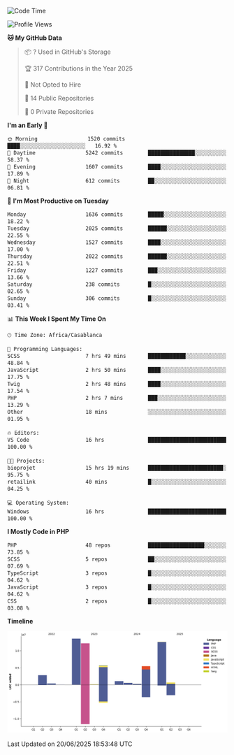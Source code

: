 <!--START_SECTION:waka-->
![Code Time](http://img.shields.io/badge/Code%20Time-6%2C201%20hrs%2051%20mins-blue)

![Profile Views](http://img.shields.io/badge/Profile%20Views-0-blue)

**🐱 My GitHub Data** 

> 📦 ? Used in GitHub's Storage 
 > 
> 🏆 317 Contributions in the Year 2025
 > 
> 🚫 Not Opted to Hire
 > 
> 📜 14 Public Repositories 
 > 
> 🔑 0 Private Repositories 
 > 
**I'm an Early 🐤** 

```text
🌞 Morning                1520 commits        ████░░░░░░░░░░░░░░░░░░░░░   16.92 % 
🌆 Daytime                5242 commits        ███████████████░░░░░░░░░░   58.37 % 
🌃 Evening                1607 commits        ████░░░░░░░░░░░░░░░░░░░░░   17.89 % 
🌙 Night                  612 commits         ██░░░░░░░░░░░░░░░░░░░░░░░   06.81 % 
```
📅 **I'm Most Productive on Tuesday** 

```text
Monday                   1636 commits        █████░░░░░░░░░░░░░░░░░░░░   18.22 % 
Tuesday                  2025 commits        ██████░░░░░░░░░░░░░░░░░░░   22.55 % 
Wednesday                1527 commits        ████░░░░░░░░░░░░░░░░░░░░░   17.00 % 
Thursday                 2022 commits        ██████░░░░░░░░░░░░░░░░░░░   22.51 % 
Friday                   1227 commits        ███░░░░░░░░░░░░░░░░░░░░░░   13.66 % 
Saturday                 238 commits         █░░░░░░░░░░░░░░░░░░░░░░░░   02.65 % 
Sunday                   306 commits         █░░░░░░░░░░░░░░░░░░░░░░░░   03.41 % 
```


📊 **This Week I Spent My Time On** 

```text
🕑︎ Time Zone: Africa/Casablanca

💬 Programming Languages: 
SCSS                     7 hrs 49 mins       ████████████░░░░░░░░░░░░░   48.84 % 
JavaScript               2 hrs 50 mins       ████░░░░░░░░░░░░░░░░░░░░░   17.75 % 
Twig                     2 hrs 48 mins       ████░░░░░░░░░░░░░░░░░░░░░   17.54 % 
PHP                      2 hrs 7 mins        ███░░░░░░░░░░░░░░░░░░░░░░   13.29 % 
Other                    18 mins             ░░░░░░░░░░░░░░░░░░░░░░░░░   01.95 % 

🔥 Editors: 
VS Code                  16 hrs              █████████████████████████   100.00 % 

🐱‍💻 Projects: 
bioprojet                15 hrs 19 mins      ████████████████████████░   95.75 % 
retailink                40 mins             █░░░░░░░░░░░░░░░░░░░░░░░░   04.25 % 

💻 Operating System: 
Windows                  16 hrs              █████████████████████████   100.00 % 
```

**I Mostly Code in PHP** 

```text
PHP                      48 repos            ██████████████████░░░░░░░   73.85 % 
SCSS                     5 repos             ██░░░░░░░░░░░░░░░░░░░░░░░   07.69 % 
TypeScript               3 repos             █░░░░░░░░░░░░░░░░░░░░░░░░   04.62 % 
JavaScript               3 repos             █░░░░░░░░░░░░░░░░░░░░░░░░   04.62 % 
CSS                      2 repos             █░░░░░░░░░░░░░░░░░░░░░░░░   03.08 % 
```



**Timeline**

![Lines of Code chart](https://raw.githubusercontent.com/tahar-elgunaoui/tahar-elgunaoui/main/assets/bar_graph.png)


 Last Updated on 20/06/2025 18:53:48 UTC
<!--END_SECTION:waka-->

